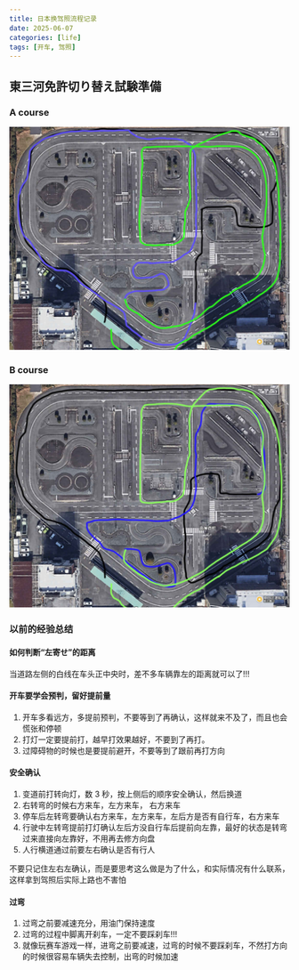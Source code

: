 ```yaml
---
title: 日本换驾照流程记录
date: 2025-06-07
categories: [life]
tags: [开车, 驾照]
---
```


## 東三河免許切り替え試験準備

### A course

![A-course](../assets/img/A-course.jpg)

### B course

![B-course](../assets/img/B-course.jpg)

### 以前的经验总结

#### 如何判断“左寄せ”的距离

当道路左侧的白线在车头正中央时，差不多车辆靠左的距离就可以了!!!

#### 开车要学会预判，留好提前量

1. 开车多看远方，多提前预判，不要等到了再确认，这样就来不及了，而且也会慌张和停顿
2. 打灯一定要提前打，越早打效果越好，不要到了再打。
3. 过障碍物的时候也是要提前避开，不要等到了跟前再打方向

#### 安全确认

1. 变道前打转向灯，数 3 秒，按上侧后的顺序安全确认，然后换道
2. 右转弯的时候右方来车，左方来车， 右方来车
3. 停车后左转弯要确认右方来车，左方来车，左后方是否有自行车，右方来车
4. 行驶中左转弯提前打灯确认左后方没自行车后提前向左靠，最好的状态是转弯过来直接向左靠好，不用再去修方向盘
5. 人行横道通过前要左右确认是否有行人

不要只记住左右左确认，而是要思考这么做是为了什么，和实际情况有什么联系，这样拿到驾照后实际上路也不害怕

#### 过弯

1. 过弯之前要减速充分，用油门保持速度
2. 过弯的过程中脚离开刹车，一定不要踩刹车!!!
3. 就像玩赛车游戏一样，进弯之前要减速，过弯的时候不要踩刹车，不然打方向的时候很容易车辆失去控制，出弯的时候加速
